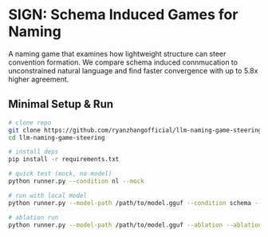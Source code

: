 # SIGN: Schema Induced Games for Naming
A naming game that examines how lightweight structure can steer convention formation. We compare schema induced connmucation to unconstrained natural language and find faster convergence with up to 5.8x higher agreement.
## Minimal Setup & Run

```bash
# clone repo
git clone https://github.com/ryanzhangofficial/llm-naming-game-steering.git
cd llm-naming-game-steering

# install deps
pip install -r requirements.txt

# quick test (mock, no model)
python runner.py --condition nl --mock

# run with local model
python runner.py --model-path /path/to/model.gguf --condition schema --population-size 24 --rounds 100

# ablation run
python runner.py --model-path /path/to/model.gguf --ablation --ablation-populations 12,24 --ablation-memory 5,10 --ablation-alpha 0.5,0.75,0.9
